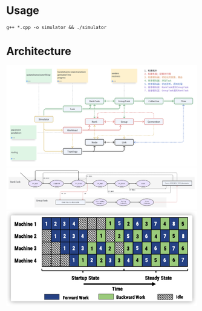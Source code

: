 # Usage 
```
g++ *.cpp -o simulator && ./simulator
```

# Architecture

![Architecture](figs/architecture.png)
![Task State Transition](figs/state_machine.png)
![Parallelism](figs/1F1B.png)
